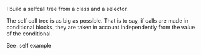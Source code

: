 I build a selfcall tree from a class and a selector.

The self call tree is as big as possible. That is to say, if calls are made in conditional blocks, they are taken in account independently from the value of the conditional.

See:
	self example
